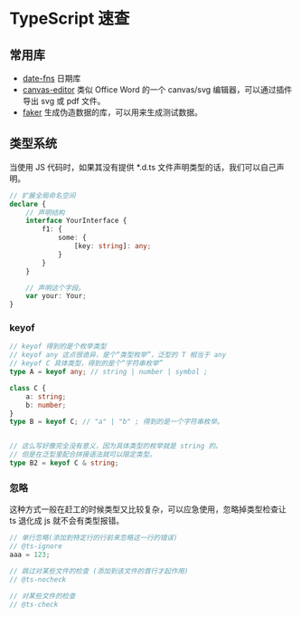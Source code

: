 # TypeScript 速查

## 常用库

- [date-fns](https://github.com/date-fns/date-fns) 日期库
- [canvas-editor](https://github.com/Hufe921/canvas-editor) 类似 Office Word 的一个 canvas/svg 编辑器，可以通过插件导出 svg 或 pdf 文件。
- [faker](https://github.com/faker-js/faker) 生成伪造数据的库，可以用来生成测试数据。

## 类型系统

当使用 JS 代码时，如果其没有提供 *.d.ts 文件声明类型的话，我们可以自己声明。

```ts
// 扩展全局命名空间
declare {
    // 声明结构
    interface YourInterface {
        f1: {
            some: {
                [key: string]: any;
            }
        }
    }

    // 声明这个字段。
    var your: Your;
}
```

### keyof

```typescript
// keyof 得到的是个枚举类型
// keyof any 这点很诡异，是个“类型枚举”，泛型的 T 相当于 any
// keyof C 具体类型，得到的是个“字符串枚举”
type A = keyof any; // string | number | symbol ; 

class C {
    a: string;
    b: number;
}
type B = keyof C; // "a" | "b" ; 得到的是一个字符串枚举。


// 这么写好像完全没有意义，因为具体类型的枚举就是 string 的。
// 但是在泛型里配合拼接语法就可以限定类型。
type B2 = keyof C & string; 
```

### 忽略

这种方式一般在赶工的时候类型又比较复杂，可以应急使用，忽略掉类型检查让 ts 退化成 js 就不会有类型报错。

```ts
// 单行忽略(添加到特定行的行前来忽略这一行的错误)
// @ts-ignore 
aaa = 123;

// 跳过对某些文件的检查 (添加到该文件的首行才起作用)
// @ts-nocheck

// 对某些文件的检查
// @ts-check
```